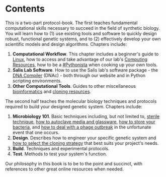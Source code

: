 # Contents

This is a two-part protocol-book. The first teaches fundamental computational skills necessary to succeed in the field of synthetic biology. You will learn how to \(1\) use existing tools and software to quickly design robust, functional genetic systems, and to \(2\) effectively develop your own scientific models and design algorithms. Chapters include:

1. **Computational Workflow**. This chapter includes a beginner's guide to [Linux](/01_Linux/README.md), how to access and take advantage of our lab's [Computing Resources](/02_Server_Computing/README.md), how to be a [\#Pythonista](/03_Dev/README.md) when cooking up your own tools.
2. **Salis Lab Software**. How to use the Salis lab's software package - the [DNA Compiler](/04_DNAc/README.md) \(DNAc\) - both through our website and in Python scripting environments.
3. **Other Computational Tools**. Guides to other miscellaneous [bioinformatics](/05_Software/bioinformatics-tools.md) and [cloning resources](/05_Software/README.md).

The second half teaches the molecular biology techniques and protocols required to build your designed genetic system. Chapters include:

1. **Microbiology 101**. Basic techniques including, but not limited to, [sterile technique](/best_practices.md), [how to autoclave media and glassware](/autoclaving.md), [how to store your bacteria](/08_Build/bacteria_storage.md), and [how to deal with a phage outbreak](/06_Microbiology/phages.md) in the unfortunate event that one occurs.
2. **Design**. Describes how to engineer your specific genetic system and [how to select the cloning strategy](/07_Design/cloning_strats.md) that best suits your project's needs.
3. **Build**. Techniques and experimental protocols.
4. **Test**. Methods to test your system's function.

Our philosophy in this book is to be to the point and succinct, with references to other great online resources when needed.

